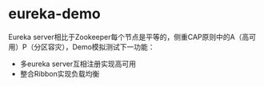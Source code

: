 # eureka-demo
Eureka server相比于Zookeeper每个节点是平等的，侧重CAP原则中的A（高可用）P（分区容灾），Demo模拟测试下一功能：
 * 多eureka server互相注册实现高可用
 * 整合Ribbon实现负载均衡
  
